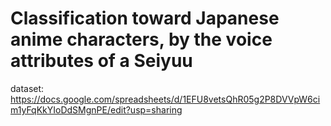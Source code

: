 # Classification toward Japanese anime characters, by the voice attributes of a Seiyuu

dataset: https://docs.google.com/spreadsheets/d/1EFU8vetsQhR05g2P8DVVpW6cim1yFqKkYIoDdSMgnPE/edit?usp=sharing
